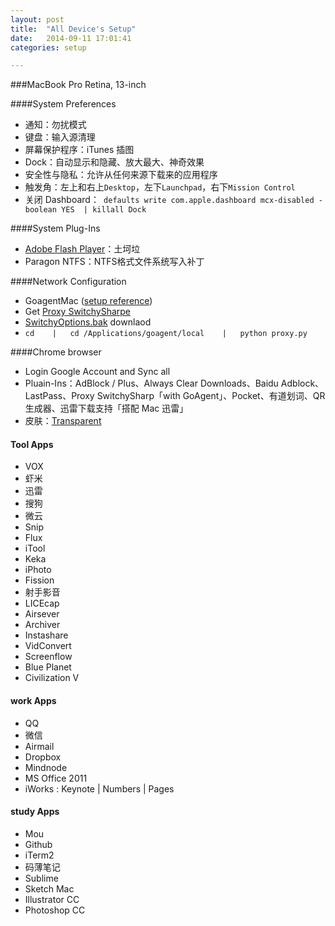 ```yaml
---
layout: post
title:  "All Device's Setup"
date:   2014-09-11 17:01:41
categories: setup

---
```

###MacBook Pro Retina, 13-inch

####System Preferences
  
   - 通知：勿扰模式
   - 键盘：输入源清理
   - 屏幕保护程序：iTunes 插图
   - Dock：自动显示和隐藏、放大最大、神奇效果
   - 安全性与隐私：允许从任何来源下载来的应用程序
   - 触发角：左上和右上`Desktop`，左下`Launchpad`，右下`Mission Control`
   - 关闭 Dashboard：` defaults write com.apple.dashboard mcx-disabled -boolean YES  | killall Dock`
      
####System Plug-Ins
  
  - [Adobe Flash Player](http://get.adobe.com/cn/flashplayer/)：土坷垃
   - Paragon NTFS：NTFS格式文件系统写入补丁
   
####Network Configuration

  -  GoagentMac ([setup reference](http://www.guokr.com/blog/436937/)) 
  -  Get [Proxy SwitchySharpe](http://pan.baidu.com/s/1dDxkYcx) 
  - [SwitchyOptions.bak](http://pan.baidu.com/s/1gdkVEKj) downlaod
  - `cd    |   cd /Applications/goagent/local    |   python proxy.py `

####Chrome browser 

   - Login Google Account and Sync all
   - Pluain-Ins：AdBlock / Plus、Always Clear Downloads、Baidu Adblock、LastPass、Proxy SwitchySharp「with GoAgent」、Pocket、有道划词、QR生成器、迅雷下载支持「搭配 Mac 迅雷」
   - 皮肤：[Transparent](https://chrome.google.com/webstore/detail/transparent/oegogboflfgdoajlmhilbamjblflfibj?hl=zh-CN)
    
#### Tool Apps  
    
- VOX
- 虾米
- 迅雷
- 搜狗
- 微云
- Snip
- Flux
- iTool
- Keka
- iPhoto
- Fission
- 射手影音
- LICEcap
- Airsever
- Archiver
- Instashare
- VidConvert
- Screenflow
- Blue Planet
- Civilization V

#### work Apps

- QQ
- 微信
- Airmail
- Dropbox
- Mindnode 
- MS Office 2011
- iWorks :  Keynote | Numbers  | Pages

#### study Apps

- Mou
- Github
- iTerm2
- 码薄笔记
- Sublime
- Sketch Mac
- Illustrator CC
- Photoshop CC











